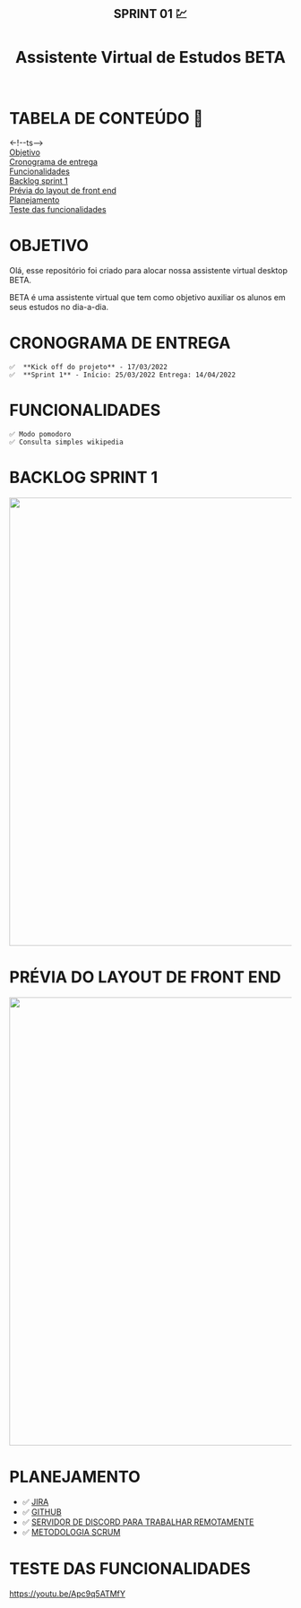 <h2 align = "center">
    SPRINT 01 💹
<h4/>

<h1 align = "center"> Assistente Virtual de Estudos BETA </h1>

<br>

# TABELA DE CONTEÚDO 📝

<-!--ts--> <br>
[Objetivo](#OBJETIVO) <br>
[Cronograma de entrega](#CRONOGRAMA-DE-ENTREGA) <br>
[Funcionalidades](#Funcionalidades) <br>
[Backlog sprint 1](#Backlog-sprint-1) <br>
[Prévia do layout de front end](#PRÉVIA-DO-LAYOUT-DE-FRONT-END) <br>
[Planejamento](#Planejamento) <br>
[Teste das funcionalidades](#Teste-das-funcionalidades) <br>



# OBJETIVO

Olá, esse repositório foi criado para alocar nossa assistente virtual desktop BETA. 

BETA é uma assistente virtual que tem como objetivo auxiliar os alunos em seus estudos no dia-a-dia.



# CRONOGRAMA DE ENTREGA

    ✅  **Kick off do projeto** - 17/03/2022 
    ✅  **Sprint 1** - Início: 25/03/2022 Entrega: 14/04/2022



# FUNCIONALIDADES
    ✅ Modo pomodoro
    ✅ Consulta simples wikipedia



# BACKLOG SPRINT 1

<img src="https://user-images.githubusercontent.com/102003274/163286202-2a4b5da7-fe49-44d9-afb1-8b3216ab1bca.png" width="800px" />
</div>



# PRÉVIA DO LAYOUT DE FRONT END

<img src="https://user-images.githubusercontent.com/102003274/163289275-9cabb443-0b1e-4dff-b13f-8e08361e006c.jpeg" width="800px" />
</div>



# PLANEJAMENTO

- ✅ [JIRA](https://www.atlassian.com/br/software/jira?&aceid=&adposition=&adgroup=122417878230&campaign=12465632619&creative=502390396954&device=c&keyword=jira&matchtype=e&network=g&placement=&ds_kids=p61643715359&ds_e=GOOGLE&ds_eid=700000001550060&ds_e1=GOOGLE&gclid=Cj0KCQjw3IqSBhCoARIsAMBkTb2VcJSk0R7A0Gh6L19uLA8IpBjfvvuK79UkXk6w9M3xhCOv9sdf-m0aAoBBEALw_wcB&gclsrc=aw.ds)
- ✅ [GITHUB](https://github.com)
- ✅ [SERVIDOR DE DISCORD PARA TRABALHAR REMOTAMENTE](https://discord.com)
- ✅ [METODOLOGIA SCRUM](http://www.desenvolvimentoagil.com.br/scrum/)


# TESTE DAS FUNCIONALIDADES

https://youtu.be/Apc9q5ATMfY